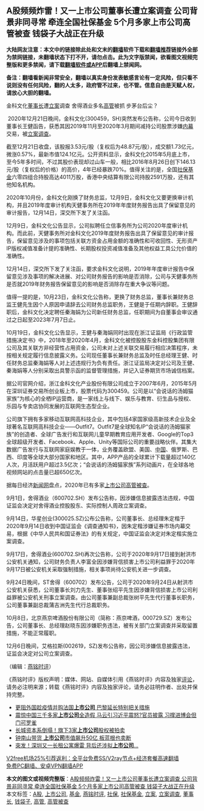  <h2>A股频频炸雷！又一上市公司董事长遭立案调查 公司背景非同寻常 牵连全国社保基金 5个月多家上市公司高管被查 钱袋子大战正在升级</h2> <p class="notice"><b>大陆网友注意：本文中的链接除此处和文末的<a href="https://github.com/bannedbook/fanqiang" >翻墙</a>软件下载和<a href="https://github.com/killgcd/justmysocks/blob/master/README.md">翻墙推荐</a>链接外全部为禁网链接，未翻墙状态下打不开，请勿点击。此为文字版禁闻，欲看图文视频完整版和更多禁闻，请下载<a href="https://github.com/bannedbook/fanqiang">翻墙软件或APP</a>后翻墙上禁闻网。</p><p>备注：翻墙看新闻非常安全，翻墙以真实身份发表敏感言论有一定风险，但只看不说则没有任何风险，翻的人太多，政府管不过来，也不管。信息自由是天赋人权，请放心大胆的翻墙。</b></p>  <div class="entry">  <p></p> <p></p> <p>金科文化<a href="https://www.bannedbook.org/bnews/tag/%e8%91%a3%e4%ba%8b%e9%95%bf/" class="st_tag internal_tag" rel="tag" title="标签 董事长 下的日志">董事长</a>遭<a href="https://www.bannedbook.org/bnews/tag/%E7%AB%8B%E6%A1%88/" class="st_tag internal_tag" rel="tag" title="标签 立案 下的日志">立案</a>调查 舍得酒业多名<a href="https://www.bannedbook.org/bnews/tag/%E9%AB%98%E7%AE%A1/" class="st_tag internal_tag" rel="tag" title="标签 高管 下的日志">高管</a>被抓 步茅台后尘&#65311;</p> <p>&nbsp;2020年12月21日晚间&#65292;金科文化(300459&#65292;SH)突然发布公告称&#65292;公司今日收到董事长王健函告&#65292;获悉其因2019年11月至2020年3月期间减持公司股票涉嫌<span class='wp_keywordlink_affiliate'><a href="https://www.bannedbook.org/bnews/ccpdope/" title="中共高层内幕" target="_blank">内幕</a></span>交易&#65292;被<a href="https://www.bannedbook.org/bnews/tag/%E7%AB%8B%E6%A1%88%E8%B0%83%E6%9F%A5/" class="st_tag internal_tag" rel="tag" title="标签 立案调查 下的日志">立案调查</a>&#12290;</p> <p>   截至12月21日收盘&#65292;该股报3.53元/股&#65288;复权后为48.87元/股&#65289;&#65292;成交额1.73亿元&#65292;微涨0.57%&#65292;最新市值124.1亿元&#12290;公开资料显示&#65292;金科文化2015年5月底上市&#65292;至今5年多时间&#65292;不过其股价表现却过山车一般&#65292;相比2016年8月26日创下146.13元/股&#65288;复权后的价格&#65289;的高价&#65292;4年已经暴跌70%&#12290;值得关注的是&#65292;全国<a href="https://www.bannedbook.org/bnews/tag/%E7%A4%BE%E4%BF%9D/" class="st_tag internal_tag" rel="tag" title="标签 社保 下的日志">社保</a><a href="https://www.bannedbook.org/bnews/tag/%E5%9F%BA%E9%87%91/" class="st_tag internal_tag" rel="tag" title="标签 基金 下的日志">基金</a>六零四组合持股高达4011万股&#65292;香港中央结算有限公司持股2591万股&#65292;还有其他知名机构&#12290;</p>  <p>2020年10月份&#65292;金科文化刚换了财务总监&#65292;12月9日&#65292;金科文化又要更换审计机构&#65292;并且2019年度审计机构天健事务所在2019年年度财务报告出具了保留意见的审计报告&#65292;12月14日&#65292;深交所下发了关注函&#12290;</p> <p>12月9日&#65292;金科文化公告显示&#65292;公司拟聘任立信事务所为公司2020年度审计机构&#12290;而此前&#65292;天健事务所对金科文化2019年度财务报告出具了保留意见的审计报告&#65292;保留意见涉及的事项包括关联方资金占用金额的准确性和可收回性&#12289;无形资产IP版权减值准备计提的准确性&#12289;长期股权投资减值准备及其他权益工具公允价值的准确性&#12290;</p> <p>12月14日&#65292;深交所下发了关注函&#65292;要求金科文化说明&#65292;2019年年度审计报告中保留意见涉及事项的解决进展&#12289;对公司财务报告的影响是否消除&#65292;公司与天健事务所是否就2019年财务报告保留意见的影响是否消除存在重大争议等问题&#12290;</p> <p>   值得一提的是&#65292;10月23日&#65292;金科文化公告称&#65292;更换了财务总监&#65292;董事长兼财务总监王健先生因个人原因申请辞去公司财务总监职务&#65292;王健是于任期内辞职&#12290;王健辞职后&#65292;金科文化决定聘任秦海娟为公司新任财务总监&#65292;任职期间为自董事会审议通过之日起至2023年7月7日止&#12290;</p> <p>10月19日&#65292;金科文化公告显示&#65292;王健与秦海娟同时出现在浙江证监局&#12298;行政监管措施决定书&#12299;中&#65292;2018年至2020年4月&#65292;金科文化被控股股东金科控股集团有限公司及其关联方非经营性占用资金&#65292;公司未对上述关联交易履行相应决策程序&#65292;未按相关规定履行信息披露义务&#12290;公司现任董事长兼财务总监及时任总经理王健&#12289;时任财务总监秦海娟等人对上述违规行为负有责任&#12290;浙江证监局决定对公司及王健&#12289;秦海娟等人分别采取出具警示函的监督管理措施&#65292;并记入证券期货市场诚信档案&#12290;</p>  <p>据公司官网介绍&#65292;浙江金科文化产业股份有限公司成立于2007年6月&#65292;2015年5月在深圳证券交易所创业板上市&#65292;股票代码为300459&#12290;公司是以&#8220;会说话的汤姆猫家族&#8221;为核心的全栖IP运营商&#65292;是一家线上与线下&#12289;娱乐与教育&#12289;衍生品与授权&#12289;乐园与专卖店协同发展的互联网生态型企业&#12290;</p> <p>   公司旗下拥有多家移动互联网高科技企业&#65292;其中包括4家国家级高新技术企业及全球著名互联网高科技企业&#8212;&#8212;Outfit7&#12290;Outfit7是全球知名IP&#8220;会说话的汤姆猫家族&#8221;的创造者&#12289;全球广告发行和互联网儿童早期教育应用开发者&#12289;Google的Top3全球超级开发者&#12289;Facebook&#12289;Apple&#12289;Unity等国际公司的重要战略伙伴&#12290;其集大数据广告发行与互联网家庭娱教于一体&#65292;业务覆盖欧盟&#12289;美国&#12289;<span class='wp_keywordlink_affiliate'><a href="https://www.bannedbook.org/" title="中国" target="_blank">中国</a></span>&#12289;俄罗斯&#12289;巴西&#12289;印度等全球大部分国家和地区&#12290;其中&#65292;APP产品的全球累计下载量超过140亿人次&#65292;月活跃用户超过3.5亿次&#65307;&#8220;会说话的汤姆猫家族&#8221;系列动画片&#65292;在全球各地视频网站的点击量已超650亿次&#12290; </p> <p>据每日经济<span class='wp_keywordlink_affiliate'><a href="https://www.bannedbook.org/" title="新闻网">新闻网</a></span>盘点&#65292;2020年已有多家<a href="https://www.bannedbook.org/bnews/tag/%e4%b8%8a%e5%b8%82%e5%85%ac%e5%8f%b8/" class="st_tag internal_tag" rel="tag" title="标签 上市公司 下的日志">上市公司</a><a href="https://www.bannedbook.org/bnews/tag/%E9%AB%98%E7%AE%A1%E8%A2%AB%E6%9F%A5/" class="st_tag internal_tag" rel="tag" title="标签 高管被查 下的日志">高管被查</a>&#12290;</p> <p>9月1日&#65292;舍得酒业&#65288;600702.SH&#65289;发布公告称&#65292;因涉嫌信息披露违法违规&#65292;中国证监会决定对舍得酒业控股股东&#12289;实际控制人周政立案调查&#12290;</p> <p>9月14日&#65292;华星创业(300025.SZ)公布公告称&#65292;公司董事长&#12289;总经理朱定楷于2020年9月14日收到中国证监会&#12298;调查通知书&#12299;&#65292;因朱定楷涉嫌证券市场内幕交易&#65292;根据&#12298;中华人民共和国证券法&#12299;的有关规定&#65292;中国证监会决定对朱定楷实施立案调查&#12290; </p>  <p>9月17日&#65292;舍得酒业(600702.SH)再次公告称&#65292;公司于2020年9月17日接到射洪市公安机关通知&#65292;公司财务负责人李富全因涉嫌背信损害上市公司利益罪于2020年9月17日被公安机关采取强制措施&#65292;相关事项尚待公安机关进一步调查&#12290; </p> <p>   9月24日晚间&#65292;ST舍得&#65288;600702&#65289;发布公告&#65292;公司于2020年9月24日从射洪市公安机关获悉&#65292;公司董事长刘力先生&#12289;董事张绍平先生因涉嫌背信损害上市公司利益罪被公安机关刑事立案调查&#12290;由公司董事兼副总裁张树平先生代行董事长职务&#65292;公司董事兼副总裁蒲吉洲先生代行总裁职务&#12290; </p> <p>10月8日&#65292;北京燕京啤酒股份有限公司&#65288;简称&#65306;燕京啤酒&#65292;000729.SZ&#65289;发布公告&#65292;公司董事长&#12289;总经理赵晓东因涉嫌职务违法&#65292;被有关部门立案调查并采取留置措施&#65292;不能正常履职&#12290;</p> <p>12月6日晚间&#65292;艾格拉斯(002619&#65292;SZ)发布公告称&#65292;因公司涉嫌信息披露违法&#65292;证监会决定对公司立案调查&#12290;</p> <p>&#65288;编辑&#65306;<a href="https://www.bannedbook.org/bnews/tag/%e7%87%95%e9%93%ad%e6%97%b6%e8%af%84/" class="st_tag internal_tag" rel="tag" title="标签 燕铭时评 下的日志">燕铭时评</a>&#65289;</p>  <p>&#12298;燕铭时评&#12299;版权声明&#65306;媒体&#12289;网站&#12289;自媒体引用&#12298;燕铭时评&#12299;内容及独家<span class='wp_keywordlink_affiliate'><a href="https://www.bannedbook.org/bnews/comments/" title="新闻评论" target="_blank">评论</a></span>&#65292;请务必注明来源&#65307;转载&#12298;燕铭时评&#12299;内容及独家评论&#65292;请务必註明作者&#12289;出处并保持完整&#12290;&nbsp;</p> <ul class='op-related-articles' title='相关阅读'> <li><a href='https://www.bannedbook.org/bnews/baitai/20201219/1451070.html' target='_blank'>更阻外国趁疫情并购法国<b>上市公司</b> 巴黎延长特别把关措施</a></li> <li><a href='https://www.bannedbook.org/bnews/cnnews/20201108/1427506.html' target='_blank'>震惊中国三千多家<b>上市公司</b>全造假 马云引习近平震怒?官员披露 习撑进博会但门可罗雀</a></li> <li><a href='https://www.bannedbook.org/bnews/comments/20201106/1426552.html' target='_blank'>长城资本系倒塌！旗下3家<b>上市公司</b>股权被拍卖</a></li> <li><a href='https://www.bannedbook.org/bnews/finance/20201017/1415583.html' target='_blank'>钟南山带货 <b>上市公司</b>市值飙升50亿 板蓝根也卖断</a></li> <li><a href='https://www.bannedbook.org/bnews/cnnews/20201011/1411917.html' target='_blank'>突发！深圳又一长租公寓爆雷 背后还涉拟<b>上市公司</b>…</a></li> </ul> <p class="texttj"> <a href="https://www.bannedbook.org/forum23/topic22702.html" target="_blank">V2free机场25%引荐返利：全平台免费SS/V2ray节点+经济套餐高速翻墙</a><br/> <a href="https://github.com/bannedbook/fanqiang/wiki/%E7%A6%81%E9%97%BB%E7%BD%91%E5%AE%89%E5%8D%93%E7%BF%BB%E5%A2%99%E6%96%B0%E9%97%BBAPP" target="_blank">免费PC翻墙、安卓VPN翻墙APP</a></p><p> </p><a name='sharetosocial'></a>       <div><b>本文的图文或视频完整版</b>：<a href='https://www.bannedbook.org/bnews/comments/20201222/1452780.html'>A股频频炸雷！又一上市公司董事长遭立案调查 公司背景非同寻常 牵连全国社保基金 5个月多家上市公司高管被查 钱袋子大战正在升级</a></div>  </div><!--END ENTRY--> <div class="postfooter"> <div>本文标签：<a href="https://www.bannedbook.org/bnews/tag/A%E8%82%A1/" rel="tag">A股</a>, <a href="https://www.bannedbook.org/bnews/tag/%e4%b8%8a%e5%b8%82%e5%85%ac%e5%8f%b8/" rel="tag">上市公司</a>, <a href="https://www.bannedbook.org/bnews/tag/%E5%9F%BA%E9%87%91/" rel="tag">基金</a>, <a href="https://www.bannedbook.org/bnews/tag/%e7%87%95%e9%93%ad%e6%97%b6%e8%af%84/" rel="tag">燕铭时评</a>, <a href="https://www.bannedbook.org/bnews/tag/%E7%A4%BE%E4%BF%9D/" rel="tag">社保</a>, <a href="https://www.bannedbook.org/bnews/tag/%E7%A4%BE%E4%BF%9D%E5%9F%BA%E9%87%91/" rel="tag">社保基金</a>, <a href="https://www.bannedbook.org/bnews/tag/%E7%AB%8B%E6%A1%88/" rel="tag">立案</a>, <a href="https://www.bannedbook.org/bnews/tag/%E7%AB%8B%E6%A1%88%E8%B0%83%E6%9F%A5/" rel="tag">立案调查</a>, <a href="https://www.bannedbook.org/bnews/tag/%e8%91%a3%e4%ba%8b%e9%95%bf/" rel="tag">董事长</a>, <a href="https://www.bannedbook.org/bnews/tag/%e9%92%b1%e8%a2%8b%e5%ad%90/" rel="tag">钱袋子</a>, <a href="https://www.bannedbook.org/bnews/tag/%E9%AB%98%E7%AE%A1/" rel="tag">高管</a>, <a href="https://www.bannedbook.org/bnews/tag/%E9%AB%98%E7%AE%A1%E8%A2%AB%E6%9F%A5/" rel="tag">高管被查</a></div>  </div><!--END POSTFOOTER--> 